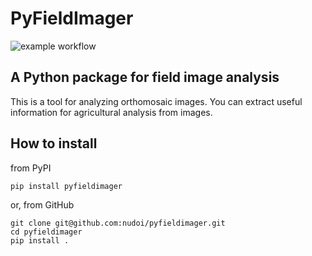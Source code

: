 # PyFieldImager

![example workflow](https://github.com/nudoi/pyfieldimager/actions/workflows/python-publish.yml/badge.svg)

## A Python package for field image analysis

This is a tool for analyzing orthomosaic images. You can extract useful information for agricultural analysis from images.

## How to install

from PyPI

```
pip install pyfieldimager
```

or, from GitHub

```
git clone git@github.com:nudoi/pyfieldimager.git
cd pyfieldimager
pip install .
```